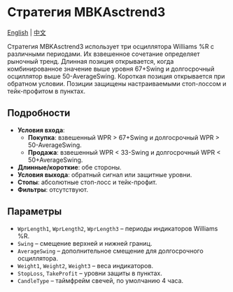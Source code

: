 # Стратегия MBKAsctrend3
[English](README.md) | [中文](README_cn.md)

Стратегия MBKAsctrend3 использует три осциллятора Williams %R с различными периодами. Их взвешенное сочетание определяет рыночный тренд. Длинная позиция открывается, когда комбинированное значение выше уровня 67+Swing и долгосрочный осциллятор выше 50-AverageSwing. Короткая позиция открывается при обратном условии. Позиции защищены настраиваемыми стоп-лоссом и тейк-профитом в пунктах.

## Подробности
- **Условия входа**:
  - **Покупка**: взвешенный WPR > 67+Swing и долгосрочный WPR > 50-AverageSwing.
  - **Продажа**: взвешенный WPR < 33-Swing и долгосрочный WPR < 50+AverageSwing.
- **Длинные/короткие**: обе стороны.
- **Условия выхода**: обратный сигнал или защитные уровни.
- **Стопы**: абсолютные стоп-лосс и тейк-профит.
- **Фильтры**: отсутствуют.

## Параметры
- `WprLength1`, `WprLength2`, `WprLength3` – периоды индикаторов Williams %R.
- `Swing` – смещение верхней и нижней границ.
- `AverageSwing` – дополнительное смещение для долгосрочного осциллятора.
- `Weight1`, `Weight2`, `Weight3` – веса индикаторов.
- `StopLoss`, `TakeProfit` – уровни защиты в пунктах.
- `CandleType` – таймфрейм свечей, по умолчанию 4 часа.
